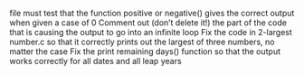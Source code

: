 file must test that the function positive or negative() gives the correct output when given a case of 0
Comment out (don’t delete it!) the part of the code that is causing the output to go into an infinite loop
Fix the code in 2-largest number.c so that it correctly prints out the largest of three numbers, no matter the case
Fix the print remaining days() function so that the output works correctly for all dates and all leap years
